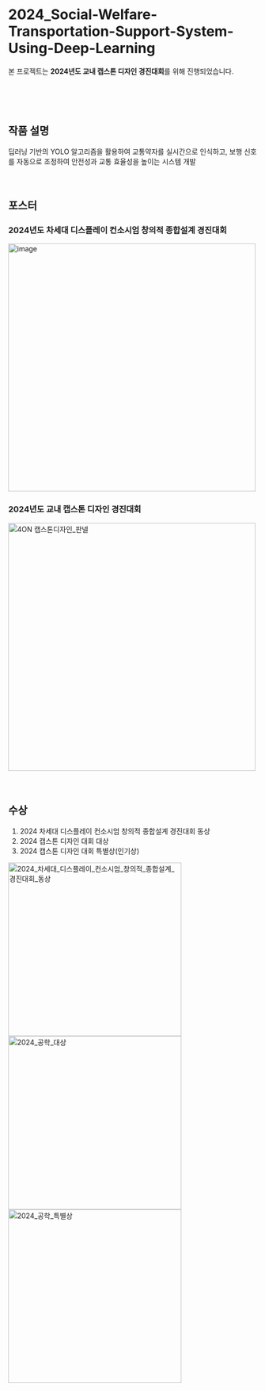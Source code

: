 # 2024_Social-Welfare-Transportation-Support-System-Using-Deep-Learning
본 프로젝트는 **2024년도 교내 캡스톤 디자인 경진대회**를 위해 진행되었습니다.
  
<br>
<br>
<br>

## 작품 설명
딥러닝 기반의 YOLO 알고리즘을 활용하여 교통약자를 실시간으로 인식하고, 보행 신호를 자동으로 조정하여 안전성과 교통 효율성을 높이는 시스템 개발
<br>
<br>
<br>
  
## 포스터

### 2024년도 차세대 디스플레이 컨소시엄 창의적 종합설계 경진대회
<img height="500" alt="image" src="https://github.com/user-attachments/assets/718361db-f205-48ce-88f1-b90743a76749" />
<br>

### 2024년도 교내 캡스톤 디자인 경진대회
<img height="500" alt="4ON 캡스톤디자인_판넬" src="https://github.com/user-attachments/assets/e67c0bef-180e-4b8b-96d1-d8d6b28b51f2" />
<br>
<br>
<br>

## 수상
1. 2024 차세대 디스플레이 컨소시엄 창의적 종합설계 경진대회 동상
2. 2024 캡스톤 디자인 대회 대상
3. 2024 캡스톤 디자인 대회 특별상(인기상)
   
<p align="left">
  <img height="350" alt="2024_차세대_디스플레이_컨소시엄_창의적_종합설계_경진대회_동상" src="https://github.com/user-attachments/assets/6072183f-1f97-4626-99be-c884e71a6806" />
  <img height="350" alt="2024_공학_대상" src="https://github.com/user-attachments/assets/b193fd18-f6ac-479f-8165-ccb8253236c4" />
  <img height="350" alt="2024_공학_특별상" src="https://github.com/user-attachments/assets/9520aabc-1cb4-4256-98af-1d80167b6176" />
</p>





